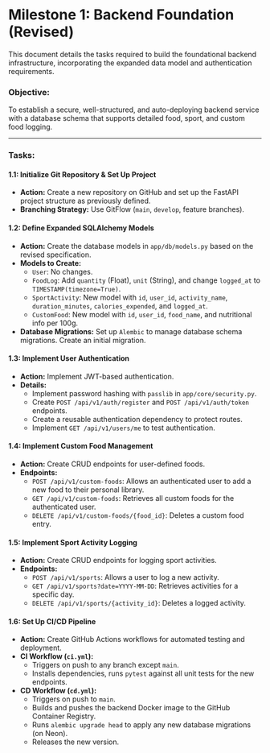 # Milestone 1: Backend Foundation (Revised)

This document details the tasks required to build the foundational backend infrastructure, incorporating the expanded data model and authentication requirements.

### **Objective:**
To establish a secure, well-structured, and auto-deploying backend service with a database schema that supports detailed food, sport, and custom food logging.

---

### **Tasks:**

#### 1.1: Initialize Git Repository & Set Up Project
-   **Action:** Create a new repository on GitHub and set up the FastAPI project structure as previously defined.
-   **Branching Strategy:** Use GitFlow (`main`, `develop`, feature branches).

#### 1.2: Define Expanded SQLAlchemy Models
-   **Action:** Create the database models in `app/db/models.py` based on the revised specification.
-   **Models to Create:**
    -   `User`: No changes.
    -   `FoodLog`: Add `quantity` (Float), `unit` (String), and change `logged_at` to `TIMESTAMP(timezone=True)`.
    -   `SportActivity`: New model with `id`, `user_id`, `activity_name`, `duration_minutes`, `calories_expended`, and `logged_at`.
    -   `CustomFood`: New model with `id`, `user_id`, `food_name`, and nutritional info per 100g.
-   **Database Migrations:** Set up `Alembic` to manage database schema migrations. Create an initial migration.

#### 1.3: Implement User Authentication
-   **Action:** Implement JWT-based authentication.
-   **Details:**
    -   Implement password hashing with `passlib` in `app/core/security.py`.
    -   Create `POST /api/v1/auth/register` and `POST /api/v1/auth/token` endpoints.
    -   Create a reusable authentication dependency to protect routes.
    -   Implement `GET /api/v1/users/me` to test authentication.

#### 1.4: Implement Custom Food Management
-   **Action:** Create CRUD endpoints for user-defined foods.
-   **Endpoints:**
    -   `POST /api/v1/custom-foods`: Allows an authenticated user to add a new food to their personal library.
    -   `GET /api/v1/custom-foods`: Retrieves all custom foods for the authenticated user.
    -   `DELETE /api/v1/custom-foods/{food_id}`: Deletes a custom food entry.

#### 1.5: Implement Sport Activity Logging
-   **Action:** Create CRUD endpoints for logging sport activities.
-   **Endpoints:**
    -   `POST /api/v1/sports`: Allows a user to log a new activity.
    -   `GET /api/v1/sports?date=YYYY-MM-DD`: Retrieves activities for a specific day.
    -   `DELETE /api/v1/sports/{activity_id}`: Deletes a logged activity.

#### 1.6: Set Up CI/CD Pipeline
-   **Action:** Create GitHub Actions workflows for automated testing and deployment.
-   **CI Workflow (`ci.yml`):**
    -   Triggers on push to any branch except `main`.
    -   Installs dependencies, runs `pytest` against all unit tests for the new endpoints.
-   **CD Workflow (`cd.yml`):**
    -   Triggers on push to `main`.
    -   Builds and pushes the backend Docker image to the GitHub Container Registry.
    -   Runs `alembic upgrade head` to apply any new database migrations (on Neon).
    -   Releases the new version.